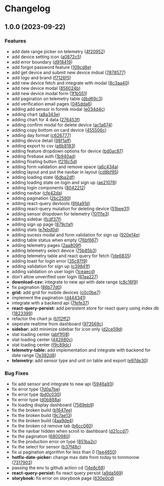 # Changelog

## 1.0.0 (2023-09-22)


### Features

* add date range picker on telemetry ([4f20952](https://github.com/jerensl/motionxy_dashboard_typescript/commit/4f209525ef5a42c2102a050483a4f9f925299dc2))
* add device setting icon ([a0872c5](https://github.com/jerensl/motionxy_dashboard_typescript/commit/a0872c5f13335404514e2a7d0afca640d0241cf5))
* add error boundary ([d918419](https://github.com/jerensl/motionxy_dashboard_typescript/commit/d9184198e3d0d0b00a98b116b2b5b07359390fc6))
* add forgot password feature ([109cd8e](https://github.com/jerensl/motionxy_dashboard_typescript/commit/109cd8ef9794c394d09a9b9008e7384f8a87d8e4))
* add get device and submit new device mdoal ([7878577](https://github.com/jerensl/motionxy_dashboard_typescript/commit/78785772b152ea17eba4f78ece43b95ddf129d9a))
* add logo and brand ([f7126f5](https://github.com/jerensl/motionxy_dashboard_typescript/commit/f7126f59e79006cac49ba073db40cc450cf2edab))
* add new device fetch and integrate with modal ([8c3aa40](https://github.com/jerensl/motionxy_dashboard_typescript/commit/8c3aa4022fa8cb8f066ba871059a94b291fcc3ec))
* add new device modal ([856024b](https://github.com/jerensl/motionxy_dashboard_typescript/commit/856024b6fe26d46c7b69e2ea6edfe2b2754c1a67))
* add new device modal form ([1f1b551](https://github.com/jerensl/motionxy_dashboard_typescript/commit/1f1b551b5f516c6b9577dbebec16e2f59e06705c))
* add pagination on telemetry table ([dbd69c3](https://github.com/jerensl/motionxy_dashboard_typescript/commit/dbd69c3aa846f65f3fc05d6587cd8f53c12e5426))
* add verification email pages ([045dda6](https://github.com/jerensl/motionxy_dashboard_typescript/commit/045dda603b8cc0172169b7b399501f68751e7816))
* adding add sensor in formik modal ([e034d4c](https://github.com/jerensl/motionxy_dashboard_typescript/commit/e034d4ce3cb3d6616af7f47474d354926eda7099))
* adding chart ([a8a343e](https://github.com/jerensl/motionxy_dashboard_typescript/commit/a8a343efbdc7e91676f8e71b997fbc62fd6d36cf))
* adding chart for 4 data ([276453f](https://github.com/jerensl/motionxy_dashboard_typescript/commit/276453f8ad884a5cec28948b374defb573b8a2f8))
* adding confirm modal for delete device ([ac1a674](https://github.com/jerensl/motionxy_dashboard_typescript/commit/ac1a674cfa7c1a819af03acdefdefa7444d06151))
* adding copy bottom on card device ([455506c](https://github.com/jerensl/motionxy_dashboard_typescript/commit/455506c826c4328bac61041e2bd26b1980b72f33))
* adding day format ([c626777](https://github.com/jerensl/motionxy_dashboard_typescript/commit/c62677722b65cbb19023fa616db00cb9d3e88d7a))
* adding device detail ([98f1aff](https://github.com/jerensl/motionxy_dashboard_typescript/commit/98f1aff6859c56cc775857296b335c6dcd5e5b7a))
* adding export to csv ([a6b8183](https://github.com/jerensl/motionxy_dashboard_typescript/commit/a6b81839154ed68d3578223b5801ad0c87a6f0f3))
* adding feature dropdown options for device ([bd0ac87](https://github.com/jerensl/motionxy_dashboard_typescript/commit/bd0ac87d9551cc3342f4a1f54ac487191d6be3ed))
* adding firebase auth ([1b940ad](https://github.com/jerensl/motionxy_dashboard_typescript/commit/1b940adf847b42019eb33f03e7a4a3a79da73d49))
* adding floating button ([f216c5d](https://github.com/jerensl/motionxy_dashboard_typescript/commit/f216c5dff42199a16b21b40a04cff15b1ccb0db2))
* adding form validation and remove space ([a6c434a](https://github.com/jerensl/motionxy_dashboard_typescript/commit/a6c434ab7c3638d0c0afeb461f96b36d2623760f))
* adding layout and put the navbar in layout ([cd8bf95](https://github.com/jerensl/motionxy_dashboard_typescript/commit/cd8bf951a88dbf0f5caeadfb7f6d2d8c93258125))
* adding loading state ([6dba2df](https://github.com/jerensl/motionxy_dashboard_typescript/commit/6dba2df1fa9e827dd3d5e49301f28c848f9952e4))
* adding loading state on login and sign up ([ae21078](https://github.com/jerensl/motionxy_dashboard_typescript/commit/ae21078a36582604a46f1ac9ddb32b8dbdb8037f))
* adding login components ([8042212](https://github.com/jerensl/motionxy_dashboard_typescript/commit/8042212ab7998ca38d88d574d7a87cb5685310bd))
* adding navbar ([cfe42da](https://github.com/jerensl/motionxy_dashboard_typescript/commit/cfe42da08606626dc8e1d3a218ca4a6fdb16a351))
* adding pagination ([2bc2590](https://github.com/jerensl/motionxy_dashboard_typescript/commit/2bc2590d4739e3674b2c56b28e595d33614a1bc0))
* adding react-query devtools ([9f4a91d](https://github.com/jerensl/motionxy_dashboard_typescript/commit/9f4a91d38eed094239d871dda50175a5fc7115ee))
* adding react-query mutation for deleting device ([51bee31](https://github.com/jerensl/motionxy_dashboard_typescript/commit/51bee31fd893da666ebf41dba08529416927308c))
* adding sensor dropdown for telemetry ([10111e3](https://github.com/jerensl/motionxy_dashboard_typescript/commit/10111e32917dbcad3101d7c16903cc9239192618))
* adding sidebar ([fcdf37f](https://github.com/jerensl/motionxy_dashboard_typescript/commit/fcdf37f89cb4ac54949ffeaf5e356bfd7fd48309))
* adding sign up page ([879cfaf](https://github.com/jerensl/motionxy_dashboard_typescript/commit/879cfaf0610701ca1f86dd35d2969bbdeb245ae8))
* adding stats ([e7ebd0d](https://github.com/jerensl/motionxy_dashboard_typescript/commit/e7ebd0d5fd07f1ec5582337435270edd4c93e233))
* adding sucess modal and form validation for sign up ([920e14e](https://github.com/jerensl/motionxy_dashboard_typescript/commit/920e14ee27bed5b46a862b872628837ad4d95434))
* adding table status when empty ([76bf667](https://github.com/jerensl/motionxy_dashboard_typescript/commit/76bf667ab3000b56ae80aa302e4a9d30f1a4f4b6))
* adding telemetry pages ([2aa809f](https://github.com/jerensl/motionxy_dashboard_typescript/commit/2aa809fe403496a2fb05598b66921bf430b51e4d))
* adding telemetry select device ([75b85b3](https://github.com/jerensl/motionxy_dashboard_typescript/commit/75b85b3c78c9eb2300250d3a2db8a78b2d540683))
* adding telemetry table and react query for fetch ([1de6835](https://github.com/jerensl/motionxy_dashboard_typescript/commit/1de6835d4821439a6327b2757e64a0bdbe2f87da))
* adding toast for login error ([35c97f9](https://github.com/jerensl/motionxy_dashboard_typescript/commit/35c97f9cc1e945f58e6170188a72beba0c5837e0))
* adding validation for sign up ([c39841f](https://github.com/jerensl/motionxy_dashboard_typescript/commit/c39841f36bc0f0a0c1db5b598df0688657fed74f))
* adding validation on user login ([1ceaecd](https://github.com/jerensl/motionxy_dashboard_typescript/commit/1ceaecd664fe7cb90e87d97e7974c90be359019f))
* don't allow unverified user login ([61aa227](https://github.com/jerensl/motionxy_dashboard_typescript/commit/61aa227c0685e3b99cd65f7f8baaf78d750f21cb))
* **download-csv:** integrate to new api with date range ([c8c16f9](https://github.com/jerensl/motionxy_dashboard_typescript/commit/c8c16f9101c60758771b4de6ea7ad8746baa417c))
* fix pagination ([86b77d0](https://github.com/jerensl/motionxy_dashboard_typescript/commit/86b77d048440b094be6679feef91323c27f9d8b1))
* **grid:** add grid for mobile devices ([c0c0be7](https://github.com/jerensl/motionxy_dashboard_typescript/commit/c0c0be768a2a724a9a4f3d79cb189e193e87cd51))
* implement the pagination ([d444341](https://github.com/jerensl/motionxy_dashboard_typescript/commit/d444341425df5e0d296a59811308cb83f7c3a10a))
* integrate with a backend api ([7fefe37](https://github.com/jerensl/motionxy_dashboard_typescript/commit/7fefe37dfe6a06eaa332691c2b2ebe98192b43e9))
* **react-query-persist:** add persistent store for react query using index db ([1823399](https://github.com/jerensl/motionxy_dashboard_typescript/commit/18233992390c97521a803a678b890fbd70eccdbc))
* refactor the chart js ([b112ff2](https://github.com/jerensl/motionxy_dashboard_typescript/commit/b112ff24e63f4a360f9742b20c480b02a1b78684))
* seperate realtime from dashboard ([973569c](https://github.com/jerensl/motionxy_dashboard_typescript/commit/973569cb0fa3f3f32da4040159461e4da81d0580))
* **sidebar:** add minimize sidebar for icon only ([d2ce59d](https://github.com/jerensl/motionxy_dashboard_typescript/commit/d2ce59d79accaf850bc3bdd3c3219a426e951185))
* stat loading center ([abf1f08](https://github.com/jerensl/motionxy_dashboard_typescript/commit/abf1f08b88d79a99abc12930fc20f0bf25b99ef6))
* stat loading center ([442680c](https://github.com/jerensl/motionxy_dashboard_typescript/commit/442680c862cf2dea914621e9a51e35ca87972033))
* stat loading center ([f9c89dc](https://github.com/jerensl/motionxy_dashboard_typescript/commit/f9c89dcba77bac43576451dd06da4072a4edf9c6))
* **telemetry-table:** add implementation and integrate with backend for date range ([7e382d8](https://github.com/jerensl/motionxy_dashboard_typescript/commit/7e382d8b6e67bcbed5bc424b8a823692bd1921b2))
* **telemetry:** add sensor type and unit on table and export ([e97de30](https://github.com/jerensl/motionxy_dashboard_typescript/commit/e97de30632584d234a2235db186215cfdf3c9dad))


### Bug Fixes

* fix add sensor and integrate to new api ([5946a93](https://github.com/jerensl/motionxy_dashboard_typescript/commit/5946a93d20366400a94785fcf72d04f6bf96487a))
* fix error type ([7d0a7be](https://github.com/jerensl/motionxy_dashboard_typescript/commit/7d0a7beadbf98ee7479e75cfca136f12e01a7797))
* fix error type ([bd0c030](https://github.com/jerensl/motionxy_dashboard_typescript/commit/bd0c030a88fbd2828a2f7ef09afcf311ddb44afc))
* fix error type ([d0b888a](https://github.com/jerensl/motionxy_dashboard_typescript/commit/d0b888a83578adab7879b8c2ae3401607b50e820))
* fix loading display dashboard ([7569eb9](https://github.com/jerensl/motionxy_dashboard_typescript/commit/7569eb925b88eb134dff3d891b8fbe217f444d27))
* fix the broken build ([b1647ee](https://github.com/jerensl/motionxy_dashboard_typescript/commit/b1647ee34c6e12bbea4619f5c93cebe71fc984f9))
* fix the broken build ([9c7ae13](https://github.com/jerensl/motionxy_dashboard_typescript/commit/9c7ae1364352ce7bea1b618ea80608675c0ddd0a))
* fix the broken build ([4aa9de4](https://github.com/jerensl/motionxy_dashboard_typescript/commit/4aa9de4a35e47510dddd15e82c3a180fe9e4a3cf))
* fix the broken cd remove tab ([b6cc060](https://github.com/jerensl/motionxy_dashboard_typescript/commit/b6cc06082f7d598e2841862313dcb90111547458))
* fix the navbar hidden when scroll to dashboard ([d21ccd7](https://github.com/jerensl/motionxy_dashboard_typescript/commit/d21ccd7eaeaee18ae71486fb5f9b3a3c3f6a563a))
* fix the pagination ([6800980](https://github.com/jerensl/motionxy_dashboard_typescript/commit/68009802825bc4627e522ad2d0398858cd96b9c4))
* fix the production error on type ([851ba2c](https://github.com/jerensl/motionxy_dashboard_typescript/commit/851ba2c15277b989fe899e9b38f3a9a9878f430a))
* fix the select for sensor ([b37f48c](https://github.com/jerensl/motionxy_dashboard_typescript/commit/b37f48c0136ea86785de373d989e796dde10fa51))
* fix ui pagination algorithm for less than 0 ([1ee4850](https://github.com/jerensl/motionxy_dashboard_typescript/commit/1ee4850cd27455809521964e6785daf3d93644bb))
* **hotfix-date-picker:** change max date from today to tommorow ([7317903](https://github.com/jerensl/motionxy_dashboard_typescript/commit/73179031bc7c1515a3df0308d3748cd8a092a8e1))
* passing the env to github action cd ([14e8c68](https://github.com/jerensl/motionxy_dashboard_typescript/commit/14e8c686cbaa0ab90e60415f27aa9790cf066091))
* **react-query-persist:** fix react query persist ([a9da569](https://github.com/jerensl/motionxy_dashboard_typescript/commit/a9da569a96371eb78f4bc55198445d8786b4460d))
* **storybook:** fix error on storybook page ([630e0cd](https://github.com/jerensl/motionxy_dashboard_typescript/commit/630e0cdf8951c88cdf3bf036767f36097cfa7dd0))
